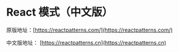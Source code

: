 # React 模式（中文版）

原版地址：[https://reactpatterns.com/](https://reactpatterns.com/)

中文版地址： [https://reactpatterns.cn](https://reactpatterns.cn)